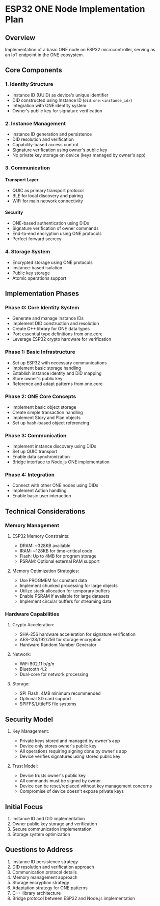# ESP32 ONE Node Implementation Plan

## Overview
Implementation of a basic ONE node on ESP32 microcontroller, serving as an IoT endpoint in the ONE ecosystem.

## Core Components

### 1. Identity Structure
- Instance ID (UUID) as device's unique identifier
- DID constructed using Instance ID (`did:one:<instance_id>`)
- Integration with ONE identity system
- Owner's public key for signature verification

### 2. Instance Management
- Instance ID generation and persistence
- DID resolution and verification
- Capability-based access control
- Signature verification using owner's public key
- No private key storage on device (keys managed by owner's app)

### 3. Communication
#### Transport Layer
- QUIC as primary transport protocol
- BLE for local discovery and pairing
- WiFi for main network connectivity

#### Security
- ONE-based authentication using DIDs
- Signature verification of owner commands
- End-to-end encryption using ONE protocols
- Perfect forward secrecy

### 4. Storage System
- Encrypted storage using ONE protocols
- Instance-based isolation
- Public key storage
- Atomic operations support

## Implementation Phases

### Phase 0: Core Identity System
- Generate and manage Instance IDs
- Implement DID construction and resolution
- Create C++ library for ONE data types
- Port essential type definitions from one.core
- Leverage ESP32 crypto hardware for verification

### Phase 1: Basic Infrastructure
- Set up ESP32 with necessary communications
- Implement basic storage handling
- Establish instance identity and DID mapping
- Store owner's public key
- Reference and adapt patterns from one.core

### Phase 2: ONE Core Concepts
- Implement basic object storage
- Create simple transaction handling
- Implement Story and Plan objects
- Set up hash-based object referencing

### Phase 3: Communication
- Implement instance discovery using DIDs
- Set up QUIC transport
- Enable data synchronization
- Bridge interface to Node.js ONE implementation

### Phase 4: Integration
- Connect with other ONE nodes using DIDs
- Implement Action handling
- Enable basic user interaction

## Technical Considerations

### Memory Management
1. ESP32 Memory Constraints:
   - DRAM: ~328KB available
   - IRAM: ~128KB for time-critical code
   - Flash: Up to 4MB for program storage
   - PSRAM: Optional external RAM support

2. Memory Optimization Strategies:
   - Use PROGMEM for constant data
   - Implement chunked processing for large objects
   - Utilize stack allocation for temporary buffers
   - Enable PSRAM if available for large datasets
   - Implement circular buffers for streaming data

### Hardware Capabilities
1. Crypto Acceleration:
   - SHA-256 hardware acceleration for signature verification
   - AES-128/192/256 for storage encryption
   - Hardware Random Number Generator

2. Network:
   - WiFi 802.11 b/g/n
   - Bluetooth 4.2
   - Dual-core for network processing

3. Storage:
   - SPI Flash: 4MB minimum recommended
   - Optional SD card support
   - SPIFFS/LittleFS file systems

## Security Model
1. Key Management:
   - Private keys stored and managed by owner's app
   - Device only stores owner's public key
   - All operations requiring signing done by owner's app
   - Device verifies signatures using stored public key

2. Trust Model:
   - Device trusts owner's public key
   - All commands must be signed by owner
   - Device can be reset/replaced without key management concerns
   - Compromise of device doesn't expose private keys

## Initial Focus
1. Instance ID and DID implementation
2. Owner public key storage and verification
3. Secure communication implementation
4. Storage system optimization

## Questions to Address
1. Instance ID persistence strategy
2. DID resolution and verification approach
3. Communication protocol details
4. Memory management approach
5. Storage encryption strategy
6. Adaptation strategy for ONE patterns
7. C++ library architecture
8. Bridge protocol between ESP32 and Node.js implementation 